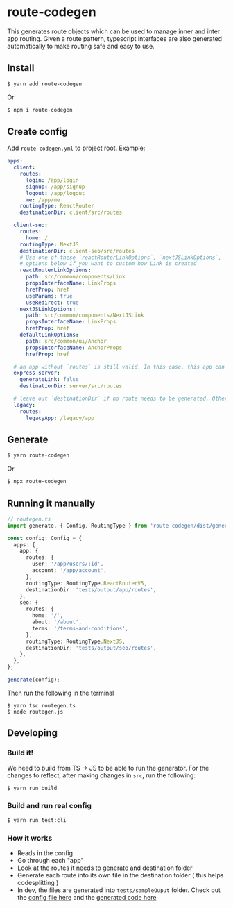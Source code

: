 # route-codegen

This generates route objects which can be used to manage inner and inter app routing. Given a route pattern, typescript interfaces are also generated automatically to make routing safe and easy to use.

## Install

```bash
$ yarn add route-codegen
```

Or

```bash
$ npm i route-codegen
```

## Create config

Add `route-codegen.yml` to project root. Example:

```yml
apps:
  client:
    routes:
      login: /app/login
      signup: /app/signup
      logout: /app/logout
      me: /app/me
    routingType: ReactRouter
    destinationDir: client/src/routes

  client-seo:
    routes:
      home: /
    routingType: NextJS
    destinationDir: client-seo/src/routes
    # Use one of these `reactRouterLinkOptions`, `nextJSLinkOptions`, `defaultLinkOptions`
    # options below if you want to custom how Link is created
    reactRouterLinkOptions:
      path: src/common/components/Link
      propsInterfaceName: LinkProps
      hrefProp: href
      useParams: true
      useRedirect: true
    nextJSLinkOptions:
      path: src/common/components/NextJSLink
      propsInterfaceName: LinkProps
      hrefProp: href
    defaultLinkOptions:
      path: src/common/ui/Anchor
      propsInterfaceName: AnchorProps
      hrefProp: href

  # an app without `routes` is still valid. In this case, this app can still generate url to other apps
  express-server:
    generateLink: false
    destinationDir: server/src/routes

  # leave out `destinationDir` if no route needs to be generated. Other apps still generate routes to this app
  legacy:
    routes:
      legacyApp: /legacy/app
```

## Generate

```bash
$ yarn route-codegen
```

Or

```bash
$ npx route-codegen
```

## Running it manually

```ts
// routegen.ts
import generate, { Config, RoutingType } from 'route-codegen/dist/generate';

const config: Config = {
  apps: {
    app: {
      routes: {
        user: '/app/users/:id',
        account: '/app/account',
      },
      routingType: RoutingType.ReactRouterV5,
      destinationDir: 'tests/output/app/routes',
    },
    seo: {
      routes: {
        home: '/',
        about: '/about',
        terms: '/terms-and-conditions',
      },
      routingType: RoutingType.NextJS,
      destinationDir: 'tests/output/seo/routes',
    },
  },
};

generate(config);
```

Then run the following in the terminal

```
$ yarn tsc routegen.ts
$ node routegen.js
```

## Developing

### Build it!

We need to build from TS -> JS to be able to run the generator. For the changes to reflect, after making changes in `src`, run the following:

```bash
$ yarn run build
```

### Build and run real config

```bash
$ yarn run test:cli
```

### How it works

- Reads in the config
- Go through each "app"
- Look at the routes it needs to generate and destination folder
- Generate each route into its own file in the destination folder ( this helps codesplitting )
- In dev, the files are generated into `tests/sampleOuput` folder. Check out the [config file here](./sample/routegen.yml) and the [generated code here](./sample/output)
